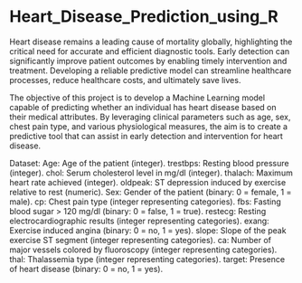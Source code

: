 # Heart_Disease_Prediction_using_R
Heart disease remains a leading cause of mortality globally, highlighting the critical 
need for accurate and efficient diagnostic tools. Early detection can significantly improve 
patient outcomes by enabling timely intervention and treatment. Developing a reliable 
predictive model can streamline healthcare processes, reduce healthcare costs, and 
ultimately save lives. 


The objective of this project is to develop a Machine Learning model capable of 
predicting whether an individual has heart disease based on their medical attributes. By 
leveraging clinical parameters such as age, sex, chest pain type, and various physiological 
measures, the aim is to create a predictive tool that can assist in early detection and 
intervention for heart disease.


Dataset: 
Age: Age of the patient (integer). 
trestbps: Resting blood pressure (integer). 
chol: Serum cholesterol level in mg/dl (integer). 
thalach: Maximum heart rate achieved (integer). 
oldpeak: ST depression induced by exercise relative to rest (numeric). 
Sex: Gender of the patient (binary: 0 = female, 1 = male). 
cp: Chest pain type (integer representing categories). 
fbs: Fasting blood sugar > 120 mg/dl (binary: 0 = false, 1 = true). 
restecg: Resting electrocardiographic results (integer representing categories). 
exang: Exercise induced angina (binary: 0 = no, 1 = yes). 
slope: Slope of the peak exercise ST segment (integer representing categories). 
ca: Number of major vessels colored by fluoroscopy (integer representing categories). 
thal: Thalassemia type (integer representing categories). 
target: Presence of heart disease (binary: 0 = no, 1 = yes). 
